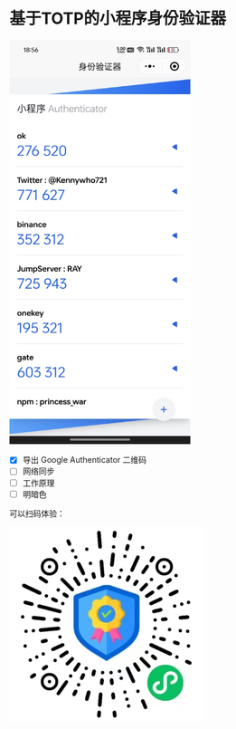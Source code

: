 # 基于TOTP的小程序身份验证器

<img src="./2fa-screenshot.jpg" alt="2fa miniprograme screenshot" width="320" />

- [x] 导出 Google Authenticator 二维码
- [ ] 网络同步
- [ ] 工作原理
- [ ] 明暗色

可以扫码体验：

![小程序二维码](./2fa-qrcode.jpg)
